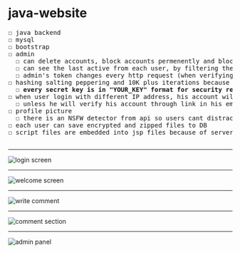 # java-website
<pre>
☐ java backend
☐ mysql
☐ bootstrap
☐ admin
  ☐ can delete accounts, block accounts permenently and block users by IP
  ☐ can see the last active from each user, by filtering the http request (every http request even for html\css\js files the DB updates itself
  ☐ admin's token changes every http request (when verifying that the admin token is correct, you get a new token)
☐ hashing salting peppering and 10K plus iterations because sha512 once is not suitable for hashing
  ☐ <b>every secret key is in "YOUR_KEY" format for security reasons</b>
☐ when user login with different IP address, his account will be unverified which means he wont be able to login
  ☐ unless he will verify his account through link in his email that the new login is him
☐ profile picture
  ☐ there is an NSFW detector from api so users cant distract other users with their profile picture
☐ each user can save encrypted and zipped files to DB
☐ script files are embedded into jsp files because of server side rendering

</pre>
<hr>

![login screen](https://user-images.githubusercontent.com/66528853/151931835-e9a76f13-2e31-4de0-8662-e9d66462e76e.png)
<hr>

![welcome screen](https://user-images.githubusercontent.com/66528853/151932658-5543bbe5-24b3-4a8a-8d24-ea348ddddf8f.png)
<hr>

![write comment](https://user-images.githubusercontent.com/66528853/151932972-b3bfa5b6-59ec-4072-8ac9-2b7707f5a93a.png)
<hr>

![comment section](https://user-images.githubusercontent.com/66528853/151933867-6a516098-3e58-4b32-8956-1c73820d1615.png)
<hr>

![admin panel](https://user-images.githubusercontent.com/66528853/151934577-ed9f11f8-3530-4be8-9160-a4c3dda9963f.png)

